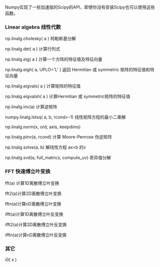 Numpy实现了一些加速版的Scipy的API，即使你没有安装Scipy也可以使用这些函数。

### Linear algebra 线性代数

np.linalg.cholesky\( a \) 柯勒斯基分解

np.linalg.det\( a \) 计算行列式

np.linalg.eig\( a \)  计算一个方阵的特征值及特征向量

np.linalg.eigh\( a, UPLO='L' \)  返回 Hermitian 或 symmetric 矩阵的特征值和特征向量

np.linalg.eigvals\( a \) 计算矩阵的特征值

np.linalg.eigvalsh\( a \) 计算Hermitian 或 symmetric矩阵的特征值

np.linalg.inv\(a\) 计算逆矩阵

numpy.linalg.lstsq\( a, b, rcond=-1\) 线性矩阵方程的最小二乘解

np.linalg.norm\(x, ord, axis, keepdims\)

np.linalg.pinv\(a, rcond\)  计算 Moore-Penrose 伪逆矩阵

np.linalg.solve\(a, b\) 解线性方程 ax=b 的x

np.linalg.svd\(a, full\_matrics, compute\_uv\) 奇异值分解

### FFT 快速傅立叶变换

fft\(a\) 计算1D离散傅立叶变换

fft2\(a\)计算2D离散傅立叶变换

fftn\(a\)计算nD离散傅立叶变换

ifft\(a\)计算1D离散傅立叶反变换

ifft2\(a\)计算2D离散傅立叶反变换

ifftn\(a\)计算nD离散傅立叶反变换

### 其它

i0\( x \) 



